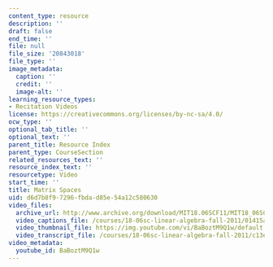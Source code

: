 ```yaml
---
content_type: resource
description: ''
draft: false
end_time: ''
file: null
file_size: '20843018'
file_type: ''
image_metadata:
  caption: ''
  credit: ''
  image-alt: ''
learning_resource_types:
- Recitation Videos
license: https://creativecommons.org/licenses/by-nc-sa/4.0/
ocw_type: ''
optional_tab_title: ''
optional_text: ''
parent_title: Resource Index
parent_type: CourseSection
related_resources_text: ''
resource_index_text: ''
resourcetype: Video
start_time: ''
title: Matrix Spaces
uid: d6d7b8f9-7296-fbda-d85e-54a12c580630
video_files:
  archive_url: http://www.archive.org/download/MIT18.06SCF11/MIT18_06SC_110607_A1_300k.mp4
  video_captions_file: /courses/18-06sc-linear-algebra-fall-2011/01415acdb4dd5310992d9720d56a575c_BaBoztM9Q1w.vtt
  video_thumbnail_file: https://img.youtube.com/vi/BaBoztM9Q1w/default.jpg
  video_transcript_file: /courses/18-06sc-linear-algebra-fall-2011/c13e72ac62b1fd01f2f00503d3b6ac1f_BaBoztM9Q1w.pdf
video_metadata:
  youtube_id: BaBoztM9Q1w
---
```

